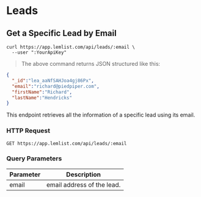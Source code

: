 # Leads

## Get a Specific Lead by Email

```shell
curl https://app.lemlist.com/api/leads/:email \
  --user ":YourApiKey"
```

> The above command returns JSON structured like this:

```json
{
  "_id":"lea_aaNfSAHJoa4gj86Px",
  "email":"richard@piedpiper.com",
  "firstName":"Richard",
  "lastName":"Hendricks"
}
```

This endpoint retrieves all the information of a specific lead using its email.

### HTTP Request

`GET https://app.lemlist.com/api/leads/:email`

### Query Parameters

Parameter | Description
--------- | -----------
email | email address of the lead.
